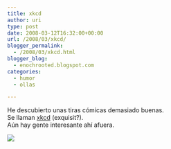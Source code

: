 ```yaml
---
title: xkcd
author: uri
type: post
date: 2008-03-12T16:32:00+00:00
url: /2008/03/xkcd/
blogger_permalink:
  - /2008/03/xkcd.html
blogger_blog:
  - enochrooted.blogspot.com
categories:
  - humor
  - ollas

---
```

He descubierto unas tiras cómicas demasiado buenas.  
Se llaman [xkcd][1] (exquisit?).  
Aún hay gente interesante ahí afuera.

[<img style="display:block;text-align:center;cursor:hand;margin:0 auto 10px;" src="http://2.bp.blogspot.com/_WEHvyZj_jiU/R9gGFvc9KiI/AAAAAAAABFo/HtYRmc_c1Co/s320/fixed_width.png" border="0" />][2] 

<div class="blogger-post-footer">
  <img width='1' height='1' />
</div>

 [1]: http://xkcd.com
 [2]: http://2.bp.blogspot.com/_WEHvyZj_jiU/R9gGFvc9KiI/AAAAAAAABFo/HtYRmc_c1Co/s1600-h/fixed_width.png